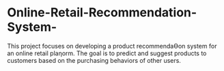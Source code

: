 # Online-Retail-Recommendation-System-
This project focuses on developing a product recommendaƟon system for an  online retail plaƞorm. The goal is to predict and suggest products to customers  based on the purchasing behaviors of other users.
